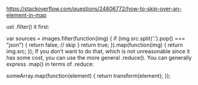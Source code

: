 

https://stackoverflow.com/questions/24806772/how-to-skip-over-an-element-in-map

ust .filter() it first:

var sources = images.filter(function(img) {
  if (img.src.split('.').pop() === "json") {
    return false; // skip
  }
  return true;
}).map(function(img) { return img.src; });
If you don't want to do that, which is not unreasonable since it has some cost, you can use the more general .reduce(). You can generally express .map() in terms of .reduce:

someArray.map(function(element) {
  return transform(element);
});